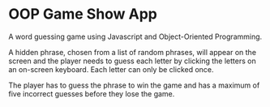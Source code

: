 # OOP Game Show App
 A word guessing game using Javascript and Object-Oriented Programming.

 A hidden phrase, chosen from a list of random phrases, will appear on the screen and the player needs to guess each letter by clicking the letters on an on-screen keyboard. Each letter can only be clicked once.
 
 The player has to guess the phrase to win the game and has a maximum of five incorrect guesses before they lose the game.